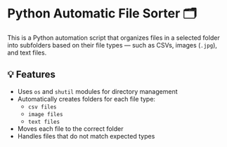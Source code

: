 # Python Automatic File Sorter 🗂️

This is a Python automation script that organizes files in a selected folder into subfolders based on their file types — such as CSVs, images (`.jpg`), and text files.

## 💡 Features
- Uses `os` and `shutil` modules for directory management
- Automatically creates folders for each file type:
  - `csv files`
  - `image files`
  - `text files`
- Moves each file to the correct folder
- Handles files that do not match expected types
